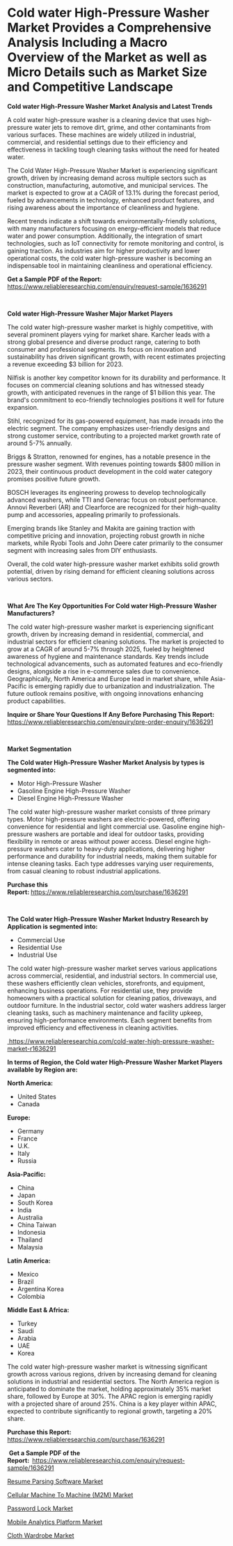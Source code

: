 <p><h1>Cold water High-Pressure Washer Market Provides a Comprehensive Analysis Including a Macro Overview of the Market as well as Micro Details such as Market Size and Competitive Landscape</h1></p><p><strong>Cold water High-Pressure Washer Market Analysis and Latest Trends</strong></p>
<p><p>A cold water high-pressure washer is a cleaning device that uses high-pressure water jets to remove dirt, grime, and other contaminants from various surfaces. These machines are widely utilized in industrial, commercial, and residential settings due to their efficiency and effectiveness in tackling tough cleaning tasks without the need for heated water.</p><p>The Cold Water High-Pressure Washer Market is experiencing significant growth, driven by increasing demand across multiple sectors such as construction, manufacturing, automotive, and municipal services. The market is expected to grow at a CAGR of 13.1% during the forecast period, fueled by advancements in technology, enhanced product features, and rising awareness about the importance of cleanliness and hygiene.</p><p>Recent trends indicate a shift towards environmentally-friendly solutions, with many manufacturers focusing on energy-efficient models that reduce water and power consumption. Additionally, the integration of smart technologies, such as IoT connectivity for remote monitoring and control, is gaining traction. As industries aim for higher productivity and lower operational costs, the cold water high-pressure washer is becoming an indispensable tool in maintaining cleanliness and operational efficiency.</p></p>
<p><strong>Get a Sample PDF of the Report:&nbsp;</strong> <a href="https://www.reliableresearchiq.com/enquiry/request-sample/1636291">https://www.reliableresearchiq.com/enquiry/request-sample/1636291</a></p>
<p>&nbsp;</p>
<p><strong>Cold water High-Pressure Washer Major Market Players</strong></p>
<p><p>The cold water high-pressure washer market is highly competitive, with several prominent players vying for market share. Karcher leads with a strong global presence and diverse product range, catering to both consumer and professional segments. Its focus on innovation and sustainability has driven significant growth, with recent estimates projecting a revenue exceeding $3 billion for 2023.</p><p>Nilfisk is another key competitor known for its durability and performance. It focuses on commercial cleaning solutions and has witnessed steady growth, with anticipated revenues in the range of $1 billion this year. The brand's commitment to eco-friendly technologies positions it well for future expansion.</p><p>Stihl, recognized for its gas-powered equipment, has made inroads into the electric segment. The company emphasizes user-friendly designs and strong customer service, contributing to a projected market growth rate of around 5-7% annually.</p><p>Briggs & Stratton, renowned for engines, has a notable presence in the pressure washer segment. With revenues pointing towards $800 million in 2023, their continuous product development in the cold water category promises positive future growth.</p><p>BOSCH leverages its engineering prowess to develop technologically advanced washers, while TTI and Generac focus on robust performance. Annovi Reverberi (AR) and Clearforce are recognized for their high-quality pump and accessories, appealing primarily to professionals.</p><p>Emerging brands like Stanley and Makita are gaining traction with competitive pricing and innovation, projecting robust growth in niche markets, while Ryobi Tools and John Deere cater primarily to the consumer segment with increasing sales from DIY enthusiasts.</p><p>Overall, the cold water high-pressure washer market exhibits solid growth potential, driven by rising demand for efficient cleaning solutions across various sectors.</p></p>
<p>&nbsp;</p>
<p><strong>What Are The Key Opportunities For Cold water High-Pressure Washer Manufacturers?</strong></p>
<p><p>The cold water high-pressure washer market is experiencing significant growth, driven by increasing demand in residential, commercial, and industrial sectors for efficient cleaning solutions. The market is projected to grow at a CAGR of around 5-7% through 2025, fueled by heightened awareness of hygiene and maintenance standards. Key trends include technological advancements, such as automated features and eco-friendly designs, alongside a rise in e-commerce sales due to convenience. Geographically, North America and Europe lead in market share, while Asia-Pacific is emerging rapidly due to urbanization and industrialization. The future outlook remains positive, with ongoing innovations enhancing product capabilities.</p></p>
<p><strong>Inquire or Share Your Questions If Any Before Purchasing This Report:</strong> <a href="https://www.reliableresearchiq.com/enquiry/pre-order-enquiry/1636291">https://www.reliableresearchiq.com/enquiry/pre-order-enquiry/1636291</a></p>
<p>&nbsp;</p>
<p><strong>Market Segmentation</strong></p>
<p><strong>The Cold water High-Pressure Washer Market Analysis by types is segmented into:</strong></p>
<p><ul><li>Motor High-Pressure Washer</li><li>Gasoline Engine High-Pressure Washer</li><li>Diesel Engine High-Pressure Washer</li></ul></p>
<p><p>The cold water high-pressure washer market consists of three primary types. Motor high-pressure washers are electric-powered, offering convenience for residential and light commercial use. Gasoline engine high-pressure washers are portable and ideal for outdoor tasks, providing flexibility in remote or areas without power access. Diesel engine high-pressure washers cater to heavy-duty applications, delivering higher performance and durability for industrial needs, making them suitable for intense cleaning tasks. Each type addresses varying user requirements, from casual cleaning to robust industrial applications.</p></p>
<p><strong>Purchase this Report:&nbsp;</strong><a href="https://www.reliableresearchiq.com/purchase/1636291">https://www.reliableresearchiq.com/purchase/1636291</a></p>
<p>&nbsp;</p>
<p><strong>The Cold water High-Pressure Washer Market Industry Research by Application is segmented into:</strong></p>
<p><ul><li>Commercial Use</li><li>Residential Use</li><li>Industrial Use</li></ul></p>
<p><p>The cold water high-pressure washer market serves various applications across commercial, residential, and industrial sectors. In commercial use, these washers efficiently clean vehicles, storefronts, and equipment, enhancing business operations. For residential use, they provide homeowners with a practical solution for cleaning patios, driveways, and outdoor furniture. In the industrial sector, cold water washers address larger cleaning tasks, such as machinery maintenance and facility upkeep, ensuring high-performance environments. Each segment benefits from improved efficiency and effectiveness in cleaning activities.</p></p>
<p><a href="https://www.reliableresearchiq.com/cold-water-high-pressure-washer-market-r1636291">&nbsp;https://www.reliableresearchiq.com/cold-water-high-pressure-washer-market-r1636291</a></p>
<p><strong>In terms of Region, the Cold water High-Pressure Washer Market Players available by Region are:</strong></p>
<p>
    <p> <strong> North America: </strong>
        <ul>
            <li>United States</li>
            <li>Canada</li>
        </ul>
        </p> 
    <p> <strong> Europe: </strong>
        <ul>
            <li>Germany</li>
            <li>France</li>
            <li>U.K.</li>
            <li>Italy</li>
            <li>Russia</li>
        </ul>
        </p> 
    <p> <strong> Asia-Pacific: </strong>
        <ul>
            <li>China</li>
            <li>Japan</li>
            <li>South Korea</li>
            <li>India</li>
            <li>Australia</li>
            <li>China Taiwan</li>
            <li>Indonesia</li>
            <li>Thailand</li>
            <li>Malaysia</li>
        </ul>
        </p> 
    <p> <strong> Latin America: </strong>
        <ul>
            <li>Mexico</li>
            <li>Brazil</li>
            <li>Argentina Korea</li>
            <li>Colombia</li>
        </ul>
        </p> 
    <p> <strong> Middle East & Africa: </strong>
        <ul>
            <li>Turkey</li>
            <li>Saudi</li>
            <li>Arabia</li>
            <li>UAE</li>
            <li>Korea</li>
        </ul>
    </p>
    </p>
<p><p>The cold water high-pressure washer market is witnessing significant growth across various regions, driven by increasing demand for cleaning solutions in industrial and residential sectors. The North America region is anticipated to dominate the market, holding approximately 35% market share, followed by Europe at 30%. The APAC region is emerging rapidly with a projected share of around 25%. China is a key player within APAC, expected to contribute significantly to regional growth, targeting a 20% share.</p></p>
<p><strong>Purchase this Report: </strong><a href="https://www.reliableresearchiq.com/purchase/1636291">https://www.reliableresearchiq.com/purchase/1636291</a></p>
<p>&nbsp;<strong>Get a Sample PDF of the Report:&nbsp;&nbsp;</strong><a href="https://www.reliableresearchiq.com/enquiry/request-sample/1636291">https://www.reliableresearchiq.com/enquiry/request-sample/1636291</a></p>
<p><strong></strong></p>
<p><p><a href="https://www.linkedin.com/pulse/what-factors-influence-resume-parsing-software-market-coming-t1vye">Resume Parsing Software Market</a></p><p><a href="https://medium.com/@kaiserrayhan25_16650/cellular-machine-to-machine-m2m-market-size-growth-and-industry-analysis-by-market-segmentation-eaf8ecb6d523?postPublishedType=repub">Cellular Machine To Machine (M2M) Market</a></p><p><a href="https://issuu.com/reportprime-2/docs/password-lock-market-size-2030.pptx_4f583800ede95e">Password Lock Market</a></p><p><a href="https://www.linkedin.com/pulse/mobile-analytics-platform-market-investigation-industry-evolution-ta6fe">Mobile Analytics Platform Market</a></p><p><a href="https://issuu.com/reportprime-2/docs/cloth-wardrobe-market-size-2030.ppt_2034b166b6855b">Cloth Wardrobe Market</a></p></p>